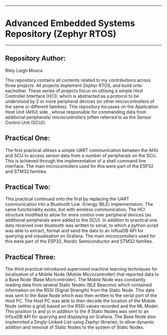 _______
# Advanced Embedded Systems Repository (Zephyr RTOS)
_______

## Repository Author:
Riley Leigh Mosca 

This repository contains all contents related to my contributions across three projects. All projects implement Zephyr RTOS, and build onto eachother. These series of projects focus on utilising a simple Host Controller Interface (HCI), which is abstracted as a protocol to be understood by 2 or more peripheral devices (or other microcontrollers of the same or different families). This repository focusses on the Application Host Unit (AHU) side , whose responsible for commanding data from additional peripherals/ microcontrollers (often referred to as the Sensor Control Unit (SCU)). 

## Practical One:
The first practical utilises a simple UART communication between the AHU and SCU to access sensor data from a number of peripherals on the SCU. This is achieved through the implementation of a shell command line interface. The main microcontollers used for this were part of the ESP32 and STM32 families.

## Practical Two:
This practical continued onto the first by replacing the UART communication into a Bluetooth Low -Energy (BLE) implementation. The same functionality exists, but with wireless communication. The HCI structure modified to allow for more control over peripheral devices (as additional peripherals were added to the SCU). In addition to practical one, data received over bluetooth was written to serial, to which a python script was able to extract, format and send the data to an InfluxDB API for querying and visualisation on Grafana. The main microcontollers used for this were part of the ESP32, Nordic Semiconductor and STM32 families.

## Practical Three:
The third practical introduced supervised machine learning techniques for localisation of a Mobile Node (Mobile Microcontroller) that reported data to a Base Node (Base Micrcontroller). The Mobile Node was constantly reading data from several Static Nodes (BLE Beacons) which contained information on the RSSI (Signal Strength) from the Static Node. This data was sent to the Base Node which was then written to the serial port of the Host PC. The Host PC was able to then decode the location of the Mobile Node (within a grid) based on the RSSI values recorded and the ML Model. This position (x and y) in addition to the 8 Static Nodes was sent to an InfluxDB API for querying and displaying on Grafana. The Base Node also implemnted a Singly-Linked-List using Zephyr libraries, to allow dynamic addition and removal of Static Nodes to the system of Static Nodes. 

